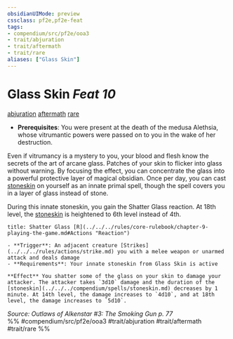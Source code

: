 ```yaml
---
obsidianUIMode: preview
cssclass: pf2e,pf2e-feat
tags:
- compendium/src/pf2e/ooa3
- trait/abjuration
- trait/aftermath
- trait/rare
aliases: ["Glass Skin"]
---
```

# Glass Skin  *Feat 10*  
[abjuration](../../Rules/traits/abjuration.md)  [aftermath](../../Rules/traits/aftermath-da.md)  [rare](../../Rules/traits/rare.md)  

- **Prerequisites**: You were present at the death of the medusa Alethsia, whose vitrumantic powers were passed on to you in the wake of her destruction.

Even if vitrumancy is a mystery to you, your blood and flesh know the secrets of the art of arcane glass. Patches of your skin to flicker into glass without warning. By focusing the effect, you can concentrate the glass into a powerful protective layer of magical obsidian. Once per day, you can cast [stoneskin](../spells/stoneskin.md) on yourself as an innate primal spell, though the spell covers you in a layer of glass instead of stone.

During this innate stoneskin, you gain the Shatter Glass reaction. At 18th level, the [stoneskin](../spells/stoneskin.md) is heightened to 6th level instead of 4th.

```ad-embed-ability
title: Shatter Glass [R](../../../rules/core-rulebook/chapter-9-playing-the-game.md#Actions "Reaction")

- **Trigger**: An adjacent creature [Strikes](../../../rules/actions/strike.md) you with a melee weapon or unarmed attack and deals damage
- **Requirements**: Your innate stoneskin from Glass Skin is active

**Effect** You shatter some of the glass on your skin to damage your attacker. The attacker takes `3d10` damage and the duration of the [stoneskin](../../../compendium/spells/stoneskin.md) decreases by 1 minute. At 14th level, the damage increases to `4d10`, and at 18th level, the damage increases to `5d10`.
```

*Source: Outlaws of Alkenstar #3: The Smoking Gun p. 77*  
%% #compendium/src/pf2e/ooa3 #trait/abjuration #trait/aftermath #trait/rare %%
